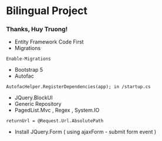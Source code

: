 # Bilingual Project
### Thanks, Huy Truong!

* Entity Framework Code First
* Migrations
```
Enable-Migrations
```
* Bootstrap 5
* Autofac
```
AutofacHelper.RegisterDependencies(app); in /startup.cs
```
* JQuery.BlockUI
* Generic Repository
* PagedList.Mvc , Regex , System.IO
```
returnUrl = @Request.Url.AbsolutePath
```
* Install JQuery.Form ( using ajaxForm - submit form event )
